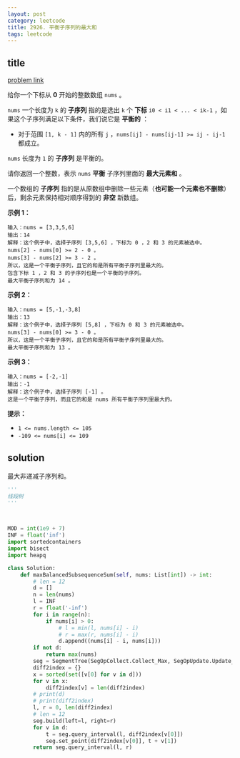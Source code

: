 ```yaml
---
layout: post
category: leetcode
title: 2926. 平衡子序列的最大和
tags: leetcode
---
```


## title
[problem link](https://leetcode.cn/problems/maximum-balanced-subsequence-sum/description/)

给你一个下标从 **0** 开始的整数数组 `nums` 。

`nums` 一个长度为 `k` 的 **子序列** 指的是选出 `k` 个 **下标** `i0 < i1 < ... < ik-1` ，如果这个子序列满足以下条件，我们说它是 **平衡的** ：

- 对于范围 `[1, k - 1]` 内的所有 `j` ，`nums[ij] - nums[ij-1] >= ij - ij-1` 都成立。

`nums` 长度为 `1` 的 **子序列** 是平衡的。

请你返回一个整数，表示 `nums` **平衡** 子序列里面的 **最大元素和** 。

一个数组的 **子序列** 指的是从原数组中删除一些元素（**也可能一个元素也不删除**）后，剩余元素保持相对顺序得到的 **非空** 新数组。

 

**示例 1：**

```
输入：nums = [3,3,5,6]
输出：14
解释：这个例子中，选择子序列 [3,5,6] ，下标为 0 ，2 和 3 的元素被选中。
nums[2] - nums[0] >= 2 - 0 。
nums[3] - nums[2] >= 3 - 2 。
所以，这是一个平衡子序列，且它的和是所有平衡子序列里最大的。
包含下标 1 ，2 和 3 的子序列也是一个平衡的子序列。
最大平衡子序列和为 14 。
```

**示例 2：**

```
输入：nums = [5,-1,-3,8]
输出：13
解释：这个例子中，选择子序列 [5,8] ，下标为 0 和 3 的元素被选中。
nums[3] - nums[0] >= 3 - 0 。
所以，这是一个平衡子序列，且它的和是所有平衡子序列里最大的。
最大平衡子序列和为 13 。
```

**示例 3：**

```
输入：nums = [-2,-1]
输出：-1
解释：这个例子中，选择子序列 [-1] 。
这是一个平衡子序列，而且它的和是 nums 所有平衡子序列里最大的。
```

 

**提示：**

- `1 <= nums.length <= 105`
- `-109 <= nums[i] <= 109`

## solution

最大非递减子序列和。

```python
'''
线段树
'''


        
MOD = int(1e9 + 7)
INF = float('inf')
import sortedcontainers
import bisect
import heapq

class Solution:
    def maxBalancedSubsequenceSum(self, nums: List[int]) -> int:
        # len = 12
        d = []
        n = len(nums)
        l = INF
        r = float('-inf')
        for i in range(n):
            if nums[i] > 0:
                # l = min(l, nums[i] - i)
                # r = max(r, nums[i] - i)
                d.append((nums[i] - i, nums[i]))
        if not d:
            return max(nums)
        seg = SegmentTree(SegOpCollect.Collect_Max, SegOpUpdate.Update_SetVal, default_val=0)
        diff2index = {}
        x = sorted(set([v[0] for v in d]))
        for v in x:
            diff2index[v] = len(diff2index)
        # print(d)
        # print(diff2index)
        l, r = 0, len(diff2index)
        # len = 12
        seg.build(left=l, right=r)
        for v in d:
            t = seg.query_interval(l, diff2index[v[0]])
            seg.set_point(diff2index[v[0]], t + v[1])
        return seg.query_interval(l, r)
```

